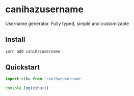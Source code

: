 # canihazusername

Username generator. Fully typed, simple and customizable

## Install

```bash
yarn add canihazusername
```

## Quickstart

```jsx
import cihu from 'canihazusername'

console.log(cihu())
```
